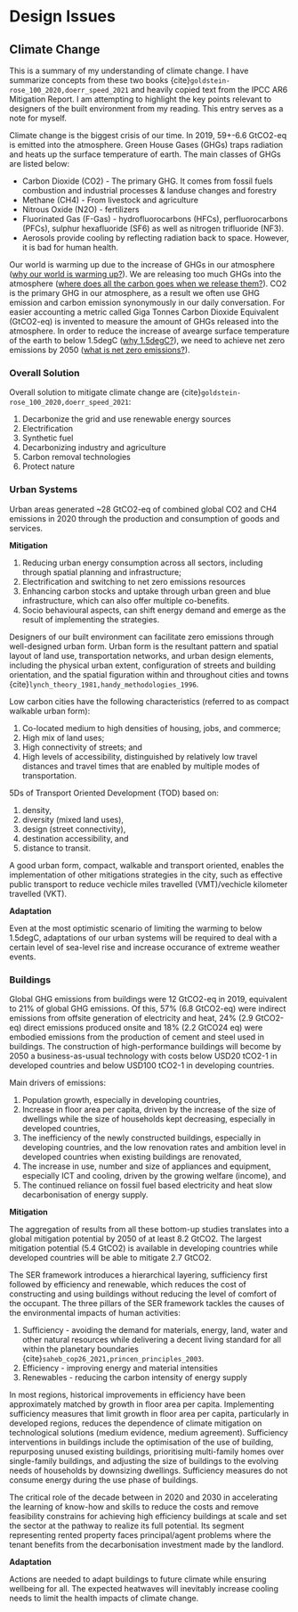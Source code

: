 # Design Issues
## Climate Change
This is a summary of my understanding of climate change. I have summarize concepts from these two books {cite}`goldstein-rose_100_2020,doerr_speed_2021` and heavily copied text from the IPCC AR6 Mitigation Report. I am attempting to highlight the key points relevant to designers of the built environment from my reading. This entry serves as a note for myself.

Climate change is the biggest crisis of our time. In 2019, 59+-6.6 GtCO2-eq is emitted into the atmosphere. Green House Gases (GHGs) traps radiation and heats up the surface temperature of earth. The main classes of GHGs are listed below:
  - Carbon Dioxide (CO2) - The primary GHG. It comes from fossil fuels combustion and industrial processes & landuse changes and forestry
  - Methane (CH4) - From livestock and agriculture
  - Nitrous Oxide (N2O) - fertilizers
  - Fluorinated Gas (F-Gas) - hydrofluorocarbons (HFCs), perfluorocarbons (PFCs), sulphur hexafluoride (SF6) as well as nitrogen trifluoride (NF3).
- Aerosols provide cooling by reflecting radiation back to space. However, it is bad for human health.

Our world is warming up due to the increase of GHGs in our atmosphere (<a href="https://www.ted.com/talks/kristen_bell_giant_ant_why_is_the_world_warming_up?referrer=playlist-5_questions_about_climate_change&autoplay=false" target="_blank">why our world is warming up?</a>). We are releasing too much GHGs into the atmosphere (<a href="https://www.ted.com/talks/kristen_bell_giant_ant_where_does_all_the_carbon_we_release_go?referrer=playlist-5_questions_about_climate_change&autoplay=false" target="_blank">where does all the carbon goes when we release them?</a>). CO2 is the primary GHG in our atmosphere, as a result we often use GHG emission and carbon emission synonymously in our daily conversation. For easier accounting a metric called Giga Tonnes Carbon Dioxide Equivalent (GtCO2-eq) is invented to measure the amount of GHGs released into the atmosphere. In order to reduce the increase of avearge surface temperature of the earth to below 1.5degC (<a href="https://www.ted.com/talks/kristen_bell_giant_ant_why_is_1_5_degrees_such_a_big_deal?referrer=playlist-5_questions_about_climate_change&autoplay=false" target="_blank">why 1.5degC?</a>), we need to achieve net zero emissions by 2050 (<a href="https://www.ted.com/talks/kristen_bell_giant_ant_what_is_net_zero?referrer=playlist-5_questions_about_climate_change&autoplay=false" target="_blank">what is net zero emissions?</a>).
### Overall Solution
Overall solution to mitigate climate change are {cite}`goldstein-rose_100_2020,doerr_speed_2021`:
1. Decarbonize the grid and use renewable energy sources
2. Electrification
3. Synthetic fuel
4. Decarbonizing industry and agriculture
5. Carbon removal technologies
6. Protect nature

### Urban Systems
Urban areas generated ~28 GtCO2-eq of combined global CO2 and CH4 emissions in 2020 through the production and consumption of goods and services.

**Mitigation**

1. Reducing urban energy consumption across all sectors, including through spatial planning and infrastructure;
2. Electrification and switching to net zero emissions resources
3. Enhancing carbon stocks and uptake through urban green and blue infrastructure, which can also offer multiple co-benefits.
4. Socio behavioural aspects, can shift energy demand and emerge as the result of implementing the strategies.

Designers of our built environment can facilitate zero emissions through well-designed urban form. Urban form is the resultant pattern and spatial layout of land use, transportation networks, and urban design elements, including the physical urban extent, configuration of streets and building orientation, and the spatial figuration within and throughout cities and towns {cite}`lynch_theory_1981,handy_methodologies_1996`.

Low carbon cities have the following characteristics (referred to as compact walkable urban form):
1. Co-located medium to high densities of housing, jobs, and commerce;
2. High mix of land uses;
3. High connectivity of streets; and
4. High levels of accessibility, distinguished by relatively low travel distances and travel times that are enabled by multiple modes of transportation.

5Ds of Transport Oriented Development (TOD) based on:
1. density,
2. diversity (mixed land uses),
3. design (street connectivity),
4. destination accessibility, and
5. distance to transit.

A good urban form, compact, walkable and transport oriented, enables the implementation of other mitigations strategies in the city, such as effective public transport to reduce vechicle miles travelled (VMT)/vechicle kilometer travelled (VKT).

**Adaptation**

Even at the most optimistic scenario of limiting the warming to below 1.5degC, adaptations of our urban systems will be required to deal with a certain level of sea-level rise and increase occurance of extreme weather events.

### Buildings
Global GHG emissions from buildings were 12 GtCO2-eq in 2019, equivalent to 21% of global GHG emissions. Of this, 57% (6.8 GtCO2-eq) were indirect emissions from offsite generation of electricity and heat, 24% (2.9 GtCO2-eq) direct emissions produced onsite and 18% (2.2 GtCO24 eq) were embodied emissions from the production of cement and steel used in buildings. The construction of high-performance buildings will become by 2050 a business-as-usual technology with costs below USD20 tCO2-1 in developed countries and below USD100 tCO2-1 in developing countries.

Main drivers of emissions:
1. Population growth, especially in developing countries,
2. Increase in floor area per capita, driven by the increase of the size of dwellings while the size of households kept decreasing, especially in developed countries,
3. The inefficiency of the newly constructed buildings, especially in developing countries, and the low renovation rates and ambition level in developed countries when existing buildings are renovated,
4. The increase in use, number and size of appliances and equipment, especially ICT and cooling, driven by the growing welfare (income), and
5. The continued reliance on fossil fuel based electricity and heat slow decarbonisation of energy supply.

**Mitigation**

The aggregation of results from all these bottom-up studies translates into a global mitigation potential by 2050 of at least 8.2 GtCO2. The largest mitigation potential (5.4 GtCO2) is available in developing countries while developed countries will be able to mitigate 2.7 GtCO2.

The SER framework introduces a hierarchical layering, sufficiency first followed by efficiency and renewable, which reduces the cost of constructing and using buildings without reducing the level of comfort of the occupant. The three pillars of the SER framework tackles the causes of the environmental impacts of human activities:
1. Sufficiency - avoiding the demand for materials, energy, land, water and other natural resources while delivering a decent living standard for all within the planetary boundaries {cite}`saheb_cop26_2021,princen_principles_2003`.
2. Efficiency - improving energy and material intensities
3. Renewables - reducing the carbon intensity of energy supply

In most regions, historical improvements in efficiency have been approximately matched by growth in floor area per capita. Implementing sufficiency measures that limit growth in floor area per capita, particularly in developed regions, reduces the dependence of climate mitigation on technological solutions (medium evidence, medium agreement). Sufficiency interventions in buildings include the optimisation of the use of building, repurposing unused existing buildings, prioritising multi-family homes over single-family buildings, and adjusting the size of buildings to the evolving needs of households by downsizing dwellings. Sufficiency measures do not consume energy during the use phase of buildings.

The critical role of the decade between in 2020 and 2030 in accelerating the learning of know-how and skills to reduce the costs and remove feasibility constrains for achieving high efficiency buildings at scale and set the sector at the pathway to realize its full potential. Its segment representing rented property faces principal/agent problems where the tenant benefits from the decarbonisation investment made by the landlord.

**Adaptation**

Actions are needed to adapt buildings to future climate while ensuring wellbeing for all. The expected heatwaves will inevitably increase cooling needs to limit the health impacts of climate change.
